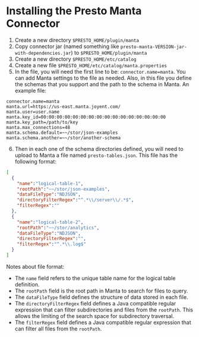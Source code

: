 # Installing the Presto Manta Connector

1. Create a new directory `$PRESTO_HOME/plugin/manta`
2. Copy connector jar (named something like `presto-manta-VERSION-jar-with-dependencies.jar`) to `$PRESTO_HOME/plugin/manta`  
3. Create a new directory `$PRESTO_HOME/etc/catalog`
4. Create a new file `$PRESTO_HOME/etc/catalog/manta.properties`
5. In the file, you will need the first line to be: `connector.name=manta`. You can 
   add Manta settings to the file as needed. Also, in this file you define the schemas 
   that you support and the path to the schema in Manta. An example file:
```
connector.name=manta
manta.url=https://us-east.manta.joyent.com/
manta.user=user.name
manta.key_id=00:00:00:00:00:00:00:00:00:00:00:00:00:00:00:00
manta.key_path=/path/to/key
manta.max_connections=48
manta.schema.default=~~/stor/json-examples
manta.schema.another=~~/stor/another-schema
```
6. Then in each one of the schema directories defined, you will need to upload to 
   Manta a file named `presto-tables.json`. This file has the following format:
```json
[
  {
    "name":"logical-table-1",
    "rootPath":"~~/stor/json-examples",
    "dataFileType":"NDJSON",
    "directoryFilterRegex":"^.*\\/server\\/.*$",
    "filterRegex":""
  },
  {
    "name":"logical-table-2",
    "rootPath":"~~/stor/analytics",
    "dataFileType":"NDJSON",
    "directoryFilterRegex":"",
    "filterRegex":"^.*\\.log$"
  }
]
```

Notes about file format:

 * The `name` field refers to the unique table name for the logical table definition.
 * The `rootPath` field is the root path in Manta to search for files to query.
 * The `dataFileType` field defines the structure of data stored in each file.
 * The `directoryFilterRegex` field defines a Java compatible regular expression
   that can filter subdirectories and files from the `rootPath`. This allows the
   limiting of the search space for subdirectory traversal.
 * The `filterRegex` field defines a Java compatible regular expression that can
   filter all files from the `rootPath`. 
